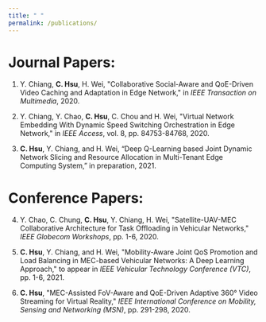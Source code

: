 ```yaml
---
title: " "
permalink: /publications/
---
```


Journal Papers:
======
1. Y. Chiang, **C. Hsu**, H. Wei, "Collaborative Social-Aware and QoE-Driven Video Caching and Adaptation in Edge Network," in *IEEE Transaction on Multimedia*, 2020.

2. Y. Chiang, Y. Chao, **C. Hsu**, C. Chou and H. Wei, "Virtual Network Embedding With Dynamic Speed Switching Orchestration in Edge Network," in *IEEE Access*, vol. 8, pp. 84753-84768, 2020.

3. **C. Hsu**, Y. Chiang, and H. Wei, “Deep Q-Learning based Joint Dynamic Network Slicing and Resource Allocation in Multi-Tenant Edge Computing System,” in preparation, 2021.

Conference Papers:
======

4. Y. Chao, C. Chung, **C. Hsu**, Y. Chiang, H. Wei, "Satellite-UAV-MEC Collaborative Architecture for Task Offloading in Vehicular Networks," *IEEE Globecom Workshops*, pp. 1-6, 2020.

5. **C. Hsu**, Y. Chiang, and H. Wei, "Mobility-Aware Joint QoS Promotion and Load Balancing in MEC-based Vehicular Networks: A Deep Learning Approach," to appear in *IEEE Vehicular Technology Conference (VTC)*, pp. 1-6, 2021.

6. **C. Hsu**, "MEC-Assisted FoV-Aware and QoE-Driven Adaptive 360° Video Streaming for Virtual Reality," *IEEE International Conference on Mobility, Sensing and Networking (MSN)*, pp. 291-298, 2020.
